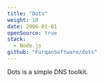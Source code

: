 ```yaml
---
title: "Dots"
weight: 10
date: 2006-01-01
openSource: true
stack:
  - Node.js
github: "FurqanSoftware/dots"
---
```


Dots is a simple DNS toolkit. 
